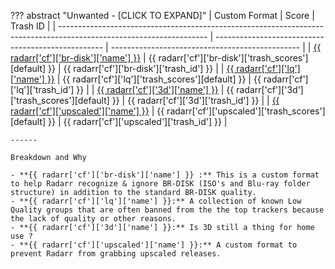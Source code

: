 ??? abstract "Unwanted - [CLICK TO EXPAND]"
    | Custom Format                                                                                                       | Score                                              | Trash ID                                        |
    | ------------------------------------------------------------------------------------------------------------------- | -------------------------------------------------- | ----------------------------------------------- |
    | [{{ radarr['cf']['br-disk']['name'] }}](/Radarr/Radarr-collection-of-custom-formats/#br-disk)                       | {{ radarr['cf']['br-disk']['trash_scores'][default] }}       | {{ radarr['cf']['br-disk']['trash_id'] }}       |
    | [{{ radarr['cf']['lq']['name'] }}](/Radarr/Radarr-collection-of-custom-formats/#lq)                                 | {{ radarr['cf']['lq']['trash_scores'][default] }}            | {{ radarr['cf']['lq']['trash_id'] }}            |
    | [{{ radarr['cf']['3d']['name'] }}](/Radarr/Radarr-collection-of-custom-formats/#3d)                                 | {{ radarr['cf']['3d']['trash_scores'][default] }}            | {{ radarr['cf']['3d']['trash_id'] }}            |
    | [{{ radarr['cf']['upscaled']['name'] }}](/Radarr/Radarr-collection-of-custom-formats/#upscaled)                     | {{ radarr['cf']['upscaled']['trash_scores'][default] }}      | {{ radarr['cf']['upscaled']['trash_id'] }}      |

    ------

    Breakdown and Why

    - **{{ radarr['cf']['br-disk']['name'] }} :** This is a custom format to help Radarr recognize & ignore BR-DISK (ISO's and Blu-ray folder structure) in addition to the standard BR-DISK quality.
    - **{{ radarr['cf']['lq']['name'] }}:** A collection of known Low Quality groups that are often banned from the the top trackers because the lack of quality or other reasons.
    - **{{ radarr['cf']['3d']['name'] }}:** Is 3D still a thing for home use ?
    - **{{ radarr['cf']['upscaled']['name'] }}:** A custom format to prevent Radarr from grabbing upscaled releases.
